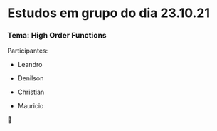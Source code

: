 # Estudos em grupo do dia 23.10.21

### Tema: High Order Functions

Participantes:

- Leandro

- Denilson

- Christian

- Mauricio

🚀
